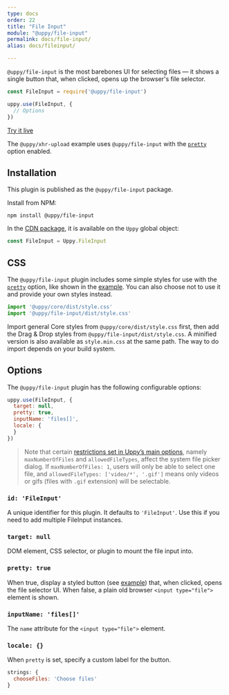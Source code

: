 ```yaml
---
type: docs
order: 22
title: "File Input"
module: "@uppy/file-input"
permalink: docs/file-input/
alias: docs/fileinput/

---
```


`@uppy/file-input` is the most barebones UI for selecting files — it shows a single button that, when clicked, opens up the browser's file selector.

```js
const FileInput = require('@uppy/file-input')

uppy.use(FileInput, {
  // Options
})
```

<a class="TryButton" href="/examples/xhrupload/">Try it live</a>

The `@uppy/xhr-upload` example uses `@uppy/file-input` with the [`pretty`](#pretty-true) option enabled.

## Installation

This plugin is published as the `@uppy/file-input` package.

Install from NPM:

```shell
npm install @uppy/file-input
```

In the [CDN package](/docs/#With-a-script-tag), it is available on the `Uppy` global object:

```js
const FileInput = Uppy.FileInput
```

## CSS

The `@uppy/file-input` plugin includes some simple styles for use with the [`pretty`](#pretty-true) option, like shown in the [example](/examples/xhrupload). You can also choose not to use it and provide your own styles instead.

```js
import '@uppy/core/dist/style.css'
import '@uppy/file-input/dist/style.css'
```

Import general Core styles from `@uppy/core/dist/style.css` first, then add the Drag & Drop styles from `@uppy/file-input/dist/style.css`. A minified version is also available as `style.min.css` at the same path. The way to do import depends on your build system.

## Options

The `@uppy/file-input` plugin has the following configurable options:

```js
uppy.use(FileInput, {
  target: null,
  pretty: true,
  inputName: 'files[]',
  locale: {
  }
})
```

> Note that certain [restrictions set in Uppy’s main options](/docs/uppy#restrictions), namely `maxNumberOfFiles` and `allowedFileTypes`, affect the system file picker dialog. If `maxNumberOfFiles: 1`, users will only be able to select one file, and `allowedFileTypes: ['video/*', '.gif']` means only videos or gifs (files with `.gif` extension) will be selectable.

### `id: 'FileInput'`

A unique identifier for this plugin. It defaults to `'FileInput'`. Use this if you need to add multiple FileInput instances.

### `target: null`

DOM element, CSS selector, or plugin to mount the file input into.

### `pretty: true`

When true, display a styled button (see [example](/examples/xhrupload)) that, when clicked, opens the file selector UI. When false, a plain old browser `<input type="file">` element is shown.

### `inputName: 'files[]'`

The `name` attribute for the `<input type="file">` element.

### `locale: {}`

When `pretty` is set, specify a custom label for the button.

```js
strings: {
  chooseFiles: 'Choose files'
}
```
